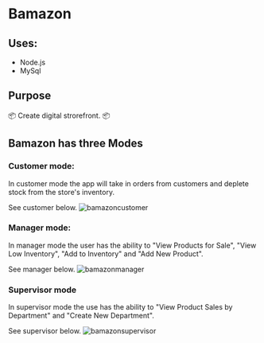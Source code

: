 # Bamazon
## Uses:
  - Node.js
  - MySql
## Purpose
:package:
Create digital strorefront.
:package:
## Bamazon has three Modes

### Customer mode:
In customer mode the app will take in orders from customers and deplete stock from the store's inventory.

See customer below.
![bamazoncustomer](https://user-images.githubusercontent.com/31144580/35600348-0a366c84-05f3-11e8-9f4f-fcc58dec108b.gif)

### Manager mode:
In manager mode the user has the ability to "View Products for Sale", "View Low Inventory", "Add to Inventory" and "Add New Product".

See manager below.
![bamazonmanager](https://user-images.githubusercontent.com/31144580/35600440-83fc0196-05f3-11e8-9b81-d5a6d7b2b96d.gif)

### Supervisor mode
In supervisor mode the use has the ability to "View Product Sales by Department" and "Create New Department".

See supervisor below.
![bamazonsupervisor](https://user-images.githubusercontent.com/31144580/35600804-710ed746-05f5-11e8-8b24-af1251bfd6f1.gif)
